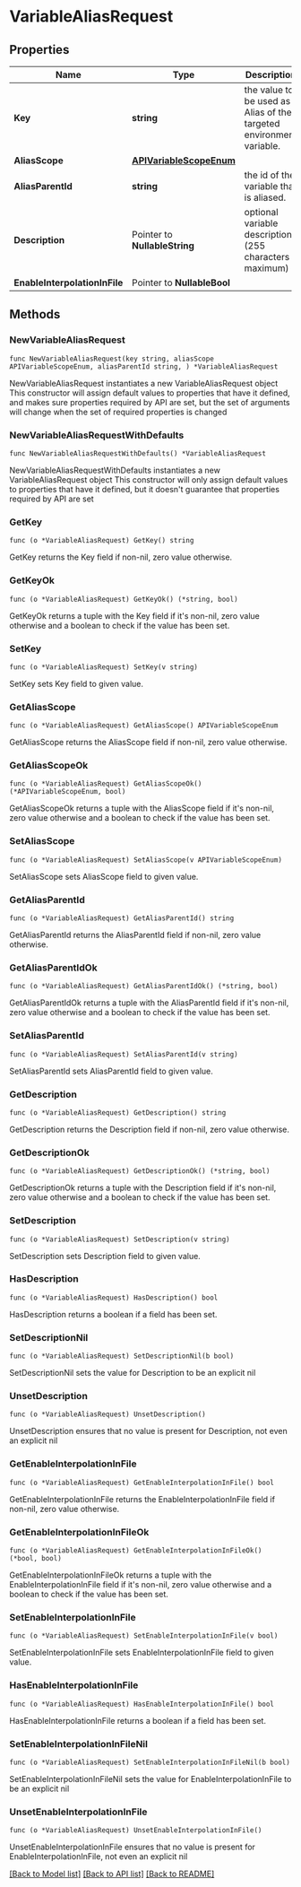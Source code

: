 # VariableAliasRequest

## Properties

Name | Type | Description | Notes
------------ | ------------- | ------------- | -------------
**Key** | **string** | the value to be used as Alias of the targeted environment variable. | 
**AliasScope** | [**APIVariableScopeEnum**](APIVariableScopeEnum.md) |  | 
**AliasParentId** | **string** | the id of the variable that is aliased. | 
**Description** | Pointer to **NullableString** | optional variable description (255 characters maximum) | [optional] 
**EnableInterpolationInFile** | Pointer to **NullableBool** |  | [optional] 

## Methods

### NewVariableAliasRequest

`func NewVariableAliasRequest(key string, aliasScope APIVariableScopeEnum, aliasParentId string, ) *VariableAliasRequest`

NewVariableAliasRequest instantiates a new VariableAliasRequest object
This constructor will assign default values to properties that have it defined,
and makes sure properties required by API are set, but the set of arguments
will change when the set of required properties is changed

### NewVariableAliasRequestWithDefaults

`func NewVariableAliasRequestWithDefaults() *VariableAliasRequest`

NewVariableAliasRequestWithDefaults instantiates a new VariableAliasRequest object
This constructor will only assign default values to properties that have it defined,
but it doesn't guarantee that properties required by API are set

### GetKey

`func (o *VariableAliasRequest) GetKey() string`

GetKey returns the Key field if non-nil, zero value otherwise.

### GetKeyOk

`func (o *VariableAliasRequest) GetKeyOk() (*string, bool)`

GetKeyOk returns a tuple with the Key field if it's non-nil, zero value otherwise
and a boolean to check if the value has been set.

### SetKey

`func (o *VariableAliasRequest) SetKey(v string)`

SetKey sets Key field to given value.


### GetAliasScope

`func (o *VariableAliasRequest) GetAliasScope() APIVariableScopeEnum`

GetAliasScope returns the AliasScope field if non-nil, zero value otherwise.

### GetAliasScopeOk

`func (o *VariableAliasRequest) GetAliasScopeOk() (*APIVariableScopeEnum, bool)`

GetAliasScopeOk returns a tuple with the AliasScope field if it's non-nil, zero value otherwise
and a boolean to check if the value has been set.

### SetAliasScope

`func (o *VariableAliasRequest) SetAliasScope(v APIVariableScopeEnum)`

SetAliasScope sets AliasScope field to given value.


### GetAliasParentId

`func (o *VariableAliasRequest) GetAliasParentId() string`

GetAliasParentId returns the AliasParentId field if non-nil, zero value otherwise.

### GetAliasParentIdOk

`func (o *VariableAliasRequest) GetAliasParentIdOk() (*string, bool)`

GetAliasParentIdOk returns a tuple with the AliasParentId field if it's non-nil, zero value otherwise
and a boolean to check if the value has been set.

### SetAliasParentId

`func (o *VariableAliasRequest) SetAliasParentId(v string)`

SetAliasParentId sets AliasParentId field to given value.


### GetDescription

`func (o *VariableAliasRequest) GetDescription() string`

GetDescription returns the Description field if non-nil, zero value otherwise.

### GetDescriptionOk

`func (o *VariableAliasRequest) GetDescriptionOk() (*string, bool)`

GetDescriptionOk returns a tuple with the Description field if it's non-nil, zero value otherwise
and a boolean to check if the value has been set.

### SetDescription

`func (o *VariableAliasRequest) SetDescription(v string)`

SetDescription sets Description field to given value.

### HasDescription

`func (o *VariableAliasRequest) HasDescription() bool`

HasDescription returns a boolean if a field has been set.

### SetDescriptionNil

`func (o *VariableAliasRequest) SetDescriptionNil(b bool)`

 SetDescriptionNil sets the value for Description to be an explicit nil

### UnsetDescription
`func (o *VariableAliasRequest) UnsetDescription()`

UnsetDescription ensures that no value is present for Description, not even an explicit nil
### GetEnableInterpolationInFile

`func (o *VariableAliasRequest) GetEnableInterpolationInFile() bool`

GetEnableInterpolationInFile returns the EnableInterpolationInFile field if non-nil, zero value otherwise.

### GetEnableInterpolationInFileOk

`func (o *VariableAliasRequest) GetEnableInterpolationInFileOk() (*bool, bool)`

GetEnableInterpolationInFileOk returns a tuple with the EnableInterpolationInFile field if it's non-nil, zero value otherwise
and a boolean to check if the value has been set.

### SetEnableInterpolationInFile

`func (o *VariableAliasRequest) SetEnableInterpolationInFile(v bool)`

SetEnableInterpolationInFile sets EnableInterpolationInFile field to given value.

### HasEnableInterpolationInFile

`func (o *VariableAliasRequest) HasEnableInterpolationInFile() bool`

HasEnableInterpolationInFile returns a boolean if a field has been set.

### SetEnableInterpolationInFileNil

`func (o *VariableAliasRequest) SetEnableInterpolationInFileNil(b bool)`

 SetEnableInterpolationInFileNil sets the value for EnableInterpolationInFile to be an explicit nil

### UnsetEnableInterpolationInFile
`func (o *VariableAliasRequest) UnsetEnableInterpolationInFile()`

UnsetEnableInterpolationInFile ensures that no value is present for EnableInterpolationInFile, not even an explicit nil

[[Back to Model list]](../README.md#documentation-for-models) [[Back to API list]](../README.md#documentation-for-api-endpoints) [[Back to README]](../README.md)


